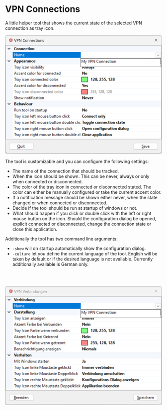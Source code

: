 # VPN Connections
A little helper tool that shows the current state of the selected VPN connection as tray icon.

![Configuration Dialog](Images/Dialog_english.png "Configuration Dialog")


The tool is customizable and you can configure the following settings:
- The name of the connection that should be tracked.
- When the icon should be shown. This can be never, always or only when connected or disconnected.
- The color of the tray icon in connected or disconnected stated. The color can either be manually configured or take the current accent color.
- If a notification message should be shown either never, when the state changed or when connected or disconnected.
- Decide if the tool should be run at startup of windows or not.
- What should happen if you click or double click with the left or right mouse button on the icon. Should the configuration dialog be opened, explicit connected or disconnected, change the connection state or close this application.

Additionally the tool has two command line arguments:
- `-show` will on startup automatically show the configuration dialog.
- `-culture` let you define the current language of the tool. English will be taken by default or if the desired language is not available. Currently additionally available is German only.

<br/>
<br/>

![Configuration Dialog German](Images/Dialog_deutsch.png "Configuration Dialog German")
